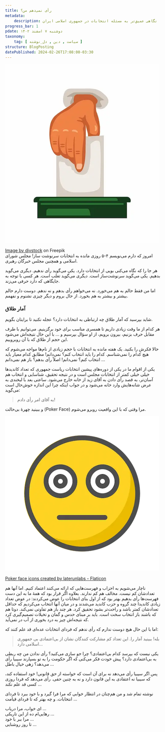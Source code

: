 ```yaml
---
title: رأی نمی‌دهم من؟
metadata:
    description: نگاهی عمیق‌تر به مسئله انتخابات در جمهوری اسلامی ایران
progress_bar: 1
pdate: دوشنبه ۷ اسفند ۱۴۰۲
taxonomy:
    tag: [ سیاست , دین , دل_نوشته ]
structure: BlogPosting
datePublished: 2024-02-26T17:08:00-03:30
---
```

![ نگاهی عمیق‌تر به مسئله انتخابات در جمهوری اسلامی ایران](india-general-election-illustration_24911-115308.webp?classes=center&loading=lazy)
<div class="align-center">
<a href="https://www.freepik.com/free-vector/india-general-election-illustration_145856236.htm#fromView=search&page=1&position=8&uuid=9721719f-31ab-45c5-b380-97169c6e6351">Image by djvstock</a> on Freepik
</div>
امروز که دارم می‌نویسم ۴-۵ روزی مانده به انتخابات سرنوشت ساز! مجلس شورای اسلامی و همچنین مجلس خبرگان رهبری. 

هر جا را که نگاه می‌کنی بویی از انتخابات دارد. یکی می‌گوید رأی ندهیم. دیگری می‌گوید بدهیم. یکی می‌گوید سرنوشت‌ساز است. دیگری می‌گوید تغلب است. هر کسی با توجه به جایگاهی که دارد حرفی می‌زند.

اما من فقط حالم به هم می‌خورد. نه می‌خواهم رأی بدهم و نه ندهم. دوست دارم حالم بیشتر و بیشتر به هم بخورد. از حال بروم و دیگر چیزی نشنوم و نفهمم.

### آمار طلاق

شاید بپرسید که آمار طلاق چه ارتباطی به انتخابات دارد؟ عجله نکنید تا برایتان بگویم. 

هر کدام از ما وقت زیادی داریم تا همسری مناسب برای خود برگزینیم. می‌توانیم با طرف مقابل حرف بزنیم، بیرون برویم، از او سؤال بپرسیم و ...  با این حال نتیجه‌اش می‌شود این حجم از طلاق که با آن روبروییم.

حالا فکرش را بکنید. یک هفته مانده به انتخابات با حجم زیادی از نام‌ها مواجه می‌شوم که هیچ کدام را نمی‌شناسم. کدام را باید انتخاب کنم؟ نمی‌دانم! مطابق کدام معیار باید انتخاب کنم؟ نمی‌دانم! اصلاً رأی بدهم؟ باز هم نمی‌دانم ...

یکی از اقوام ما در یکی از دوره‌های پیشین انتخابات ریاست جمهوری که تعداد کاندیدها خیلی خیلی کمتر از انتخابات مجلس است و در نتیجه تحقیق، شناسایی و انتخاب هم آسان‌تر، به قصد رأی دادن به آقای زید از خانه خارج می‌شود. ساعتی بعد با لبخندی به عرض شانه‌هایش وارد خانه می‌شود و در جواب اینکه چرا این اندازه خوش‌حال است می‌گوید:

> به آقای امر رأی دادم!

و ببینید چهرهٔ بی‌حالت 
(Poker Face)
مرا وقتی که با این واقعیت روبرو می‌شوم.


![ تصویر من!](poker-face.webp?classes=center)
<div class="align-center">
<a href="https://www.flaticon.com/free-icons/poker-face" title="poker face icons">Poker face icons created by laterunlabs - Flaticon</a>
</div>

ناچار می‌شویم به احزاب و فهرست‌هایی که ارائه می‌کنند اعتماد کنیم. اما آنها هم تعدادشان کم نیست. مخالف هم کم ندارند. بعلاوه اگر قرار بود که همهٔ ما به این دست فهرست‌ها رأی بدهیم بهتر بود که از اول بنای انتخابات را عوض می‌کردند: در عوض تعداد زیادی کاندیدا چند گروه و حزب کاندید می‌شدند و در میان آنها انتخاب می‌کردیم که حداقل تعدادشان کمتر باشد و راحت‌تر بشود تحقیق کرد. هر چند باز هم تفاوتی نمی‌کند. دوتا هم که باشند باز انتخاب سخت است. باید بر مبنای حدس و گمان و تخیلات تصمیم‌گیری کرد که نتیجه‌اش چیز به درد بخوری از آب در نمی‌آید.

اما با این حال هیچ دوست ندارم که رأی ندهم که فردای انتخابات عده‌ای قد علم کنند که:

> بله! ببینید آمار را. این تعداد کم مشارکت کنندگان نشان از بی‌اعتمادی بی جمهوری اسلامی دارد...

یکی نیست که بپرسد کدام بی‌اعتمادی؟ چرا جو سازی می‌کنید؟ رأی ندادن من چه ربطی به بی‌اعتمادی دارد؟ پیش خودت فکر می‌کنی که اگر حکومت را به تو بسپارند سیبیا رأی می‌دهد؟ زهی خیال باطل ...

پس اگر سیبیا رأی می‌دهد نه برای آن است که خواسته از حق قانونی! خود استفاده کند، که سیبیا نه اعتقادی به این قانون دارد و نه به چنین حقی. رأی می‌دهد که فردا روزی کسی قد علم نکند ...

نوشته تمام شد و من هم‌چنان در انتظار خوابی که مرا فرا گیرد و با خود ببرد تا فردای انتخابات. و چه بهتر که تا فردای قیامت ...

ای خواب، مرا دریاب ...  
رهایی‌ام ده از این تاریکی ...  
مرا ببر با خود ...  
تا روز روشنایی ...

